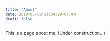 ```yaml
---
title: "About"
date: 2018-05-08T21:34:29-07:00
draft: false
---
```


This is a page about me.
(Under construction...)
